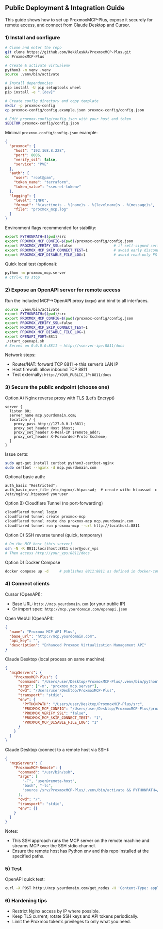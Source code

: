 ## Public Deployment & Integration Guide

This guide shows how to set up ProxmoxMCP-Plus, expose it securely for remote access, and connect from Claude Desktop and Cursor.

### 1) Install and configure

```bash
# Clone and enter the repo
git clone https://github.com/RekklesNA/ProxmoxMCP-Plus.git
cd ProxmoxMCP-Plus

# Create & activate virtualenv
python3 -m venv .venv
source .venv/bin/activate

# Install dependencies
pip install -U pip setuptools wheel
pip install -e ".[dev]"

# Create config directory and copy template
mkdir -p proxmox-config
cp proxmox-config/config.example.json proxmox-config/config.json

# Edit proxmox-config/config.json with your host and token
$EDITOR proxmox-config/config.json
```

Minimal `proxmox-config/config.json` example:

```json
{
  "proxmox": {
    "host": "192.168.8.228",
    "port": 8006,
    "verify_ssl": false,
    "service": "PVE"
  },
  "auth": {
    "user": "root@pam",
    "token_name": "terraform",
    "token_value": "<secret-token>"
  },
  "logging": {
    "level": "INFO",
    "format": "%(asctime)s - %(name)s - %(levelname)s - %(message)s",
    "file": "proxmox_mcp.log"
  }
}
```

Environment flags recommended for stability:

```bash
export PYTHONPATH=$(pwd)/src
export PROXMOX_MCP_CONFIG=$(pwd)/proxmox-config/config.json
export PROXMOX_VERIFY_SSL=false                   # if self-signed certs
export PROXMOX_MCP_SKIP_CONNECT_TEST=1            # avoid early disconnects in MCP stdio
export PROXMOX_MCP_DISABLE_FILE_LOG=1             # avoid read-only FS issues
```

Quick local test (optional):

```bash
python -m proxmox_mcp.server
# Ctrl+C to stop
```

### 2) Expose an OpenAPI server for remote access

Run the included MCP→OpenAPI proxy (`mcpo`) and bind to all interfaces.

```bash
source .venv/bin/activate
export PYTHONPATH=$(pwd)/src
export PROXMOX_MCP_CONFIG=$(pwd)/proxmox-config/config.json
export PROXMOX_VERIFY_SSL=false
export PROXMOX_MCP_SKIP_CONNECT_TEST=1
export PROXMOX_MCP_DISABLE_FILE_LOG=1
export OPENAPI_PORT=8811
./start_openapi.sh
# Serves on 0.0.0.0:8811 → http://<server-ip>:8811/docs
```

Network steps:
- Router/NAT: forward TCP 8811 → this server’s LAN IP
- Host firewall: allow inbound TCP 8811
- Test externally: `http://YOUR_PUBLIC_IP:8811/docs`

### 3) Secure the public endpoint (choose one)

Option A) Nginx reverse proxy with TLS (Let’s Encrypt)

```nginx
server {
  listen 80;
  server_name mcp.yourdomain.com;
  location / {
    proxy_pass http://127.0.0.1:8811;
    proxy_set_header Host $host;
    proxy_set_header X-Real-IP $remote_addr;
    proxy_set_header X-Forwarded-Proto $scheme;
  }
}
```

Issue certs:

```bash
sudo apt-get install certbot python3-certbot-nginx
sudo certbot --nginx -d mcp.yourdomain.com
```

Optional basic auth:

```nginx
auth_basic "Restricted";
auth_basic_user_file /etc/nginx/.htpasswd;  # create with: htpasswd -c /etc/nginx/.htpasswd youruser
```

Option B) Cloudflare Tunnel (no port-forwarding)

```bash
cloudflared tunnel login
cloudflared tunnel create proxmox-mcp
cloudflared tunnel route dns proxmox-mcp mcp.yourdomain.com
cloudflared tunnel run proxmox-mcp --url http://localhost:8811
```

Option C) SSH reverse tunnel (quick, temporary)

```bash
# On the MCP host (this server)
ssh -N -R 8811:localhost:8811 user@your_vps
# Then access http://your_vps:8811/docs
```

Option D) Docker Compose

```bash
docker compose up -d     # publishes 8811:8811 as defined in docker-compose.yml
```

### 4) Connect clients

Cursor (OpenAPI):
- Base URL: `http://mcp.yourdomain.com` (or your public IP)
- Or import spec: `http://mcp.yourdomain.com/openapi.json`

Open WebUI (OpenAPI):

```json
{
  "name": "Proxmox MCP API Plus",
  "base_url": "http://mcp.yourdomain.com",
  "api_key": "",
  "description": "Enhanced Proxmox Virtualization Management API"
}
```

Claude Desktop (local process on same machine):

```json
{
  "mcpServers": {
    "ProxmoxMCP-Plus": {
      "command": "/Users/user/Desktop/ProxmoxMCP-Plus/.venv/bin/python",
      "args": ["-m", "proxmox_mcp.server"],
      "cwd": "/Users/user/Desktop/ProxmoxMCP-Plus",
      "transport": "stdio",
      "env": {
        "PYTHONPATH": "/Users/user/Desktop/ProxmoxMCP-Plus/src",
        "PROXMOX_MCP_CONFIG": "/Users/user/Desktop/ProxmoxMCP-Plus/proxmox-config/config.json",
        "PROXMOX_VERIFY_SSL": "false",
        "PROXMOX_MCP_SKIP_CONNECT_TEST": "1",
        "PROXMOX_MCP_DISABLE_FILE_LOG": "1"
      }
    }
  }
}
```

Claude Desktop (connect to a remote host via SSH):

```json
{
  "mcpServers": {
    "ProxmoxMCP-Remote": {
      "command": "/usr/bin/ssh",
      "args": [
        "-T", "user@remote-host",
        "bash", "-lc",
        "source /srv/ProxmoxMCP-Plus/.venv/bin/activate && PYTHONPATH=/srv/ProxmoxMCP-Plus/src PROXMOX_MCP_CONFIG=/srv/ProxmoxMCP-Plus/proxmox-config/config.json PROXMOX_VERIFY_SSL=false PROXMOX_MCP_SKIP_CONNECT_TEST=1 PROXMOX_MCP_DISABLE_FILE_LOG=1 python -m proxmox_mcp.server"
      ],
      "cwd": "/",
      "transport": "stdio",
      "env": {}
    }
  }
}
```

Notes:
- This SSH approach runs the MCP server on the remote machine and streams MCP over the SSH stdio channel.
- Ensure the remote host has Python env and this repo installed at the specified paths.

### 5) Test

OpenAPI quick test:

```bash
curl -X POST http://mcp.yourdomain.com/get_nodes -H 'Content-Type: application/json' -d '{}'
```

### 6) Hardening tips

- Restrict Nginx access by IP where possible.
- Keep TLS current; rotate SSH keys and API tokens periodically.
- Limit the Proxmox token’s privileges to only what you need.


